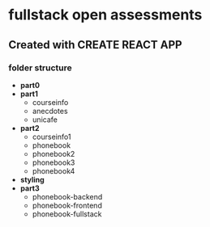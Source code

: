 # fullstack open assessments

## Created with CREATE REACT APP

### folder structure

- **part0**
- **part1**
  - courseinfo
  - anecdotes
  - unicafe
- **part2**
  - courseinfo1
  - phonebook
  - phonebook2
  - phonebook3
  - phonebook4
- **styling**
- **part3**
  - phonebook-backend
  - phonebook-frontend
  - phonebook-fullstack
